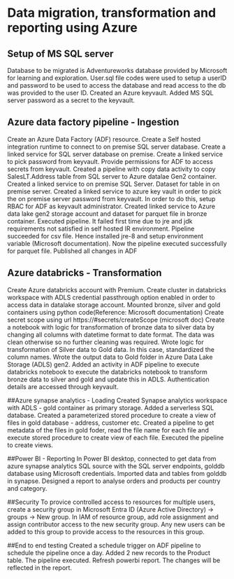 # Data migration, transformation and reporting using Azure 

## Setup of MS SQL server 
Database to be migrated is Adventureworks database provided by Microsoft for learning and exploration. User.sql file codes were used to setup a userID and password to be used to access the database and read access to the db was provided to the user ID.
Created an Azure keyvault. Added MS SQL server password as a secret to the keyvault.

## Azure data factory pipeline - Ingestion
Create an Azure Data Factory (ADF) resource. 
Create a Self hosted integration runtime to connect to on premise SQL server database.
Create a linked service for SQL server database on premise. Create a linked service to pick password from keyvault. Provide permissions for ADF to access secrets from keyvault.
Created a pipeline with copy data activity to copy SalesLT.Address table from SQL server to Azure datalae Gen2 container. Created a linked service to on premise SQL Server. Dataset for table in on premise server. Created a linked service to azure key vault in order to pick the on premise server password from keyvault. In order to do this, setup RBAC for ADF as keyvault administrator. Created linked service to Azure data lake gen2 storage account and dataset for parquet file in bronze container. 
Executed pipeline. It failed first time due to jre and jdk requirements not satisfied in self hosted IR environment. Pipeline succeeded for csv file. Hence installed jre-8 and setup environment variable (Microsoft documentation). Now the pipeline executed successfully for parquet file.
Published all changes in ADF

## Azure databricks - Transformation
Create Azure databricks account with Premium. Create cluster in databricks workspace with ADLS credential passthrough option enabled in order to access data in datalake storage account.
Mounted bronze, silver and gold containers using python code(Reference: Microsoft documentation)
Create secret scope using url https://<databricks-instance>#secrets/createScope (microsoft doc)
Create a notebook with logic for transformation of bronze data to silver data by changing all columns with datetime format to date format. The data was clean otherwise so no further cleaning was required. 
Wrote logic for transformation of Silver data to Gold data. In this case, standardized the column names. Wrote the output data to Gold folder in Azure Data Lake Storage (ADLS) gen2.
Added an activity in ADF pipeline to execute databricks notebook to execute the databricks notebook to transform bronze data to silver and gold and update this in ADLS. 
Authentication details are accessed through keyvault.


##Azure synapse analytics - Loading
Created Synapse analytics workspace with ADLS - gold container as primary storage. Added a serverless SQL database. Created a parameterized stored procedure to create a view of files in gold database - address, customer etc. 
Created a pipeline to get metadata of the files in gold foder, read the file name for each file and execute stored procedure to create view of each file. Executed the pipeline to create views.

##Power BI - Reporting
In Power BI desktop, connected to get data from azure synapse analytics SQL source with the SQL server endpoints, golddb database using Microsoft credentials. Imported data and tables from golddb in synapse.
Designed a report to analyse orders and products per country and category.


##Security 
To provice controlled access to resources for multiple users, create a security group in Microsoft Entra ID (Azure Active Directory) -> groups -> New group. 
In IAM of resource group, add role assignment and assign contributor access to the new security group. Any new users can be added to this group to provide access to the resources in this group.

##End to end testing 
Created a schedule trigger on ADF pipeline to schedule the pipeline once a day.
Added 2 new records to the Product table. The pipeline executed. Refresh powerbi report. The changes will be reflected in the report.
